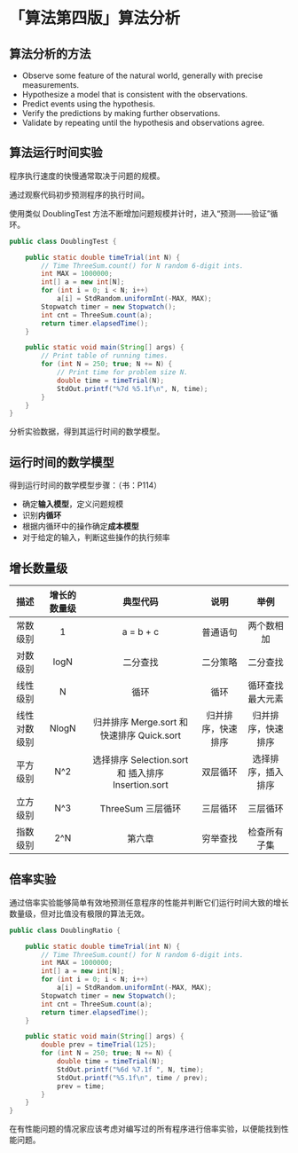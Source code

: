 # 「算法第四版」算法分析


## 算法分析的方法

- Observe some feature of the natural world, generally with precise measurements.
- Hypothesize a model that is consistent with the observations.
- Predict events using the hypothesis.
- Verify the predictions by making further observations.
- Validate by repeating until the hypothesis and observations agree.

## 算法运行时间实验

程序执行速度的快慢通常取决于问题的规模。

通过观察代码初步预测程序的执行时间。

使用类似 DoublingTest 方法不断增加问题规模并计时，进入“预测——验证”循环。

``` Java
public class DoublingTest {

    public static double timeTrial(int N) {  
        // Time ThreeSum.count() for N random 6-digit ints.
        int MAX = 1000000;
        int[] a = new int[N];
        for (int i = 0; i < N; i++)
            a[i] = StdRandom.uniformInt(-MAX, MAX);
        Stopwatch timer = new Stopwatch();
        int cnt = ThreeSum.count(a);
        return timer.elapsedTime();
    }

    public static void main(String[] args) {  
        // Print table of running times.
        for (int N = 250; true; N += N) {  
            // Print time for problem size N.
            double time = timeTrial(N);
            StdOut.printf("%7d %5.1f\n", N, time);
        }
    }
}
```

分析实验数据，得到其运行时间的数学模型。

## 运行时间的数学模型

得到运行时间的数学模型步骤：（书：P114）

- 确定**输入模型**，定义问题规模
- 识别**内循环**
- 根据内循环中的操作确定**成本模型**
- 对于给定的输入，判断这些操作的执行频率

## 增长数量级

| 描述 | 增长的数量级 | 典型代码 | 说明 | 举例 |
| :----: | :----: | :----: | :----: | :----: |
| 常数级别 | 1 | a = b + c | 普通语句 | 两个数相加 |
| 对数级别 | logN | 二分查找 | 二分策略 | 二分查找 |
| 线性级别 | N | 循环 | 循环 | 循环查找最大元素 |
| 线性对数级别 | NlogN | 归并排序 Merge.sort 和 快速排序 Quick.sort | 归并排序，快速排序 | 归并排序，快速排序 |
| 平方级别 | N^2 | 选择排序 Selection.sort 和 插入排序 Insertion.sort | 双层循环 | 选择排序，插入排序 |
| 立方级别 | N^3 | ThreeSum 三层循环 | 三层循环 | 三层循环 |
| 指数级别 | 2^N | 第六章 | 穷举查找 | 检查所有子集 |

## 倍率实验

通过倍率实验能够简单有效地预测任意程序的性能并判断它们运行时间大致的增长数量级，但对比值没有极限的算法无效。

``` Java
public class DoublingRatio {

    public static double timeTrial(int N) {  
        // Time ThreeSum.count() for N random 6-digit ints.
        int MAX = 1000000;
        int[] a = new int[N];
        for (int i = 0; i < N; i++)
            a[i] = StdRandom.uniformInt(-MAX, MAX);
        Stopwatch timer = new Stopwatch();
        int cnt = ThreeSum.count(a);
        return timer.elapsedTime();
    }

    public static void main(String[] args) {
        double prev = timeTrial(125);
        for (int N = 250; true; N += N) {
            double time = timeTrial(N);
            StdOut.printf("%6d %7.1f ", N, time);
            StdOut.printf("%5.1f\n", time / prev);
            prev = time;
        }
    }
}
```

在有性能问题的情况家应该考虑对编写过的所有程序进行倍率实验，以便能找到性能问题。

